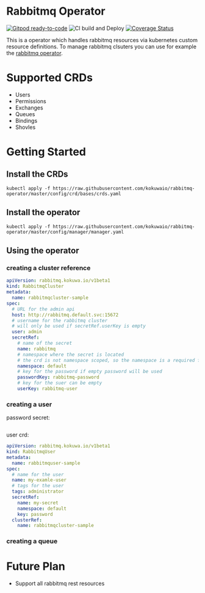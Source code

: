 # Rabbitmq Operator

[![Gitpod ready-to-code](https://img.shields.io/badge/Gitpod-ready--to--code-blue?logo=gitpod)](https://gitpod.io/from-referrer/)
![CI build and Deploy](https://github.com/kokuwaio/rabbitmq-operator/workflows/CI%20build%20and%20Deploy/badge.svg)
[![Coverage Status](https://coveralls.io/repos/github/kokuwaio/rabbitmq-operator/badge.svg?branch=master)](https://coveralls.io/github/kokuwaio/rabbitmq-operator?branch=master)

This is a operator which handles rabbitmq resources via kubernetes custom resource definitions. To manage rabbitmq clsuters you can use for example the [rabbitmq operator](https://github.com/rabbitmq/cluster-operator).

# Supported CRDs

- Users
- Permissions
- Exchanges
- Queues
- Bindings
- Shovles

# Getting Started

## Install the CRDs

```console
kubectl apply -f https://raw.githubusercontent.com/kokuwaio/rabbitmq-operator/master/config/crd/bases/crds.yaml
```

## Install the operator

```console
kubectl apply -f https://raw.githubusercontent.com/kokuwaio/rabbitmq-operator/master/config/manager/manager.yaml
```

## Using the operator

### creating a cluster reference

```yaml
apiVersion: rabbitmq.kokuwa.io/v1beta1
kind: RabbitmqCluster
metadata:
  name: rabbitmqcluster-sample
spec:
  # URL for the admin api
  host: http://rabbitmq.default.svc:15672
  # username for the rabbitmq cluster
  # will only be used if secretRef.userKey is empty
  user: admin
  secretRef:
    # name of the secret
    name: rabbitmq
    # namespace where the secret is located
    # the crd is not namespace scoped, so the namespace is a required field
    namespace: default
    # key for the password if empty password will be used
    passwordKey: rabbitmq-password
    # key for the suer can be empty
    userKey: rabbitmq-user
```

### creating a user

password secret:

```yaml

```

user crd:

```yaml
apiVersion: rabbitmq.kokuwa.io/v1beta1
kind: RabbitmqUser
metadata:
  name: rabbitmquser-sample
spec:
  # name for the user
  name: my-examle-user
  # tags for the user
  tags: administrator
  secretRef:
    name: my-secret
    namespace: default
    key: password
  clusterRef:
    name: rabbitmqcluster-sample
```

### creating a queue


# Future Plan

- Support all rabbitmq rest resources
